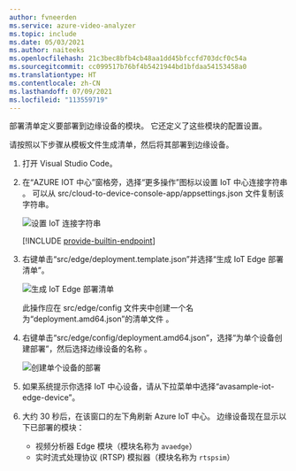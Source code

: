 ```yaml
---
author: fvneerden
ms.service: azure-video-analyzer
ms.topic: include
ms.date: 05/03/2021
ms.author: naiteeks
ms.openlocfilehash: 21c3bec8bfb4cb48aa1dd45bfccfd703dcf0c54a
ms.sourcegitcommit: cc099517b76bf4b5421944bd1bfdaa54153458a0
ms.translationtype: HT
ms.contentlocale: zh-CN
ms.lasthandoff: 07/09/2021
ms.locfileid: "113559719"
---
```

部署清单定义要部署到边缘设备的模块。 它还定义了这些模块的配置设置。

请按照以下步骤从模板文件生成清单，然后将其部署到边缘设备。

1. 打开 Visual Studio Code。
1. 在“AZURE IOT 中心”窗格旁，选择“更多操作”图标以设置 IoT 中心连接字符串 。 可以从 src/cloud-to-device-console-app/appsettings.json 文件复制该字符串。

    ![设置 IoT 连接字符串](../../../media/vscode-common-screenshots/set-connection-string.png)

    [!INCLUDE [provide-builtin-endpoint](../../common-includes/provide-builtin-endpoint.md)]
1. 右键单击“src/edge/deployment.template.json”并选择“生成 IoT Edge 部署清单”。

   ![生成 IoT Edge 部署清单](../../../media/quickstarts/generate-iot-edge-deployment-manifest.png)

   此操作应在 src/edge/config 文件夹中创建一个名为“deployment.amd64.json”的清单文件 。
1. 右键单击“src/edge/config/deployment.amd64.json”，选择“为单个设备创建部署”，然后选择边缘设备的名称 。

   ![创建单个设备的部署](../../../media/quickstarts/create-deployment-single-device.png)
1. 如果系统提示你选择 IoT 中心设备，请从下拉菜单中选择“avasample-iot-edge-device”。
1. 大约 30 秒后，在该窗口的左下角刷新 Azure IoT 中心。 边缘设备现在显示以下已部署的模块：

    - 视频分析器 Edge 模块（模块名称为 `avaedge`）
    - 实时流式处理协议 (RTSP) 模拟器（模块名称为 `rtspsim`）
